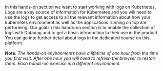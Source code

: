 In this hands-on section we want to start working with logs on Kubernetes. Logs are a key source of information for Kubernetes and you will need to use the logs to get access to all the relevant information about how your kubernetes environment as well as the applications running on top are performing. Our goal in this hands-on section is to enable the collection of logs with Datadog and to get a basic introduction to their use in the product. You can go into further detail about logs in the dedicated course on this platform. 
  <br><br>**Note:** *The hands-on environments have a lifetime of one hour from the time you first visit. After one hour you will need to refresh the browser to restart them. Each hands-on exercise is a different environment.*